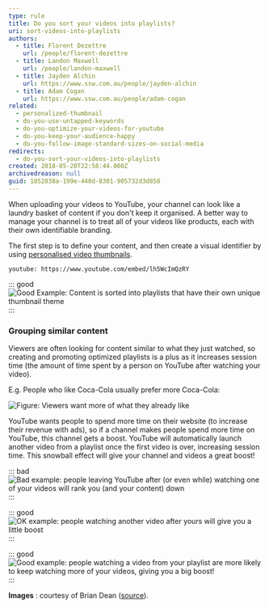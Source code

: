 ```yaml
---
type: rule
title: Do you sort your videos into playlists?
uri: sort-videos-into-playlists
authors:
  - title: Florent Dezettre
    url: /people/florent-dezettre
  - title: Landon Maxwell
    url: /people/landon-maxwell
  - title: Jayden Alchin
    url: https://www.ssw.com.au/people/jayden-alchin
  - title: Adam Cogan
    url: https://www.ssw.com.au/people/adam-cogan
related:
  - personalized-thumbnail
  - do-you-use-untapped-keywords
  - do-you-optimize-your-videos-for-youtube
  - do-you-keep-your-audience-happy
  - do-you-follow-image-standard-sizes-on-social-media
redirects:
  - do-you-sort-your-videos-into-playlists
created: 2018-05-20T22:58:44.000Z
archivedreason: null
guid: 1852838a-199e-440d-8301-905732d3d858
---
```

When uploading your videos to YouTube, your channel can look like a laundry basket of content if you don't keep it organised. A better way to manage your channel is to treat all of your videos like products, each with their own identifiable branding.  

The first step is to define your content, and then create a visual identifier by using [personalised video thumbnails](https://www.ssw.com.au/rules/video-thumbnails).

`youtube: https://www.youtube.com/embed/lh5WcImQzRY`

::: good
![Good Example: Content is sorted into playlists that have their own unique thumbnail theme](youtube-playlists-good.png)
:::

### Grouping similar content

Viewers are often looking for content similar to what they just watched, so creating and promoting optimized playlists is a plus as it increases session time (the amount of time spent by a person on YouTube after watching your video).

E.g. People who like Coca-Cola usually prefer more Coca-Cola:

![Figure: Viewers want more of what they already like](pepsicat.jpg)

YouTube wants people to spend more time on their website (to increase their revenue with ads), so if a channel makes people spend more time on YouTube, this channel gets a boost. YouTube will automatically launch another video from a playlist once the first video is over, increasing session time. This snowball effect will give your channel and videos a great boost!

::: bad
![Bad example: people leaving YouTube after (or even while) watching one of your videos will rank you (and your content) down](playlist_bad.png)
:::

::: good
![OK example: people watching another video after yours will give you a little boost](playlist_ok.png)
:::

::: good
![Good example: people watching a video from your playlist are more likely to keep watching more of your videos, giving you a big boost!](playlist_good.png)
:::

 **Images** : courtesy of Brian Dean ([source](https://backlinko.com/grow-youtube-channel)).
